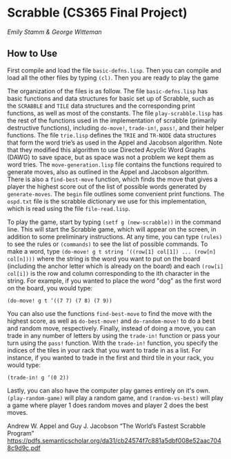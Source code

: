 # Scrabble (CS365 Final Project)

*Emily Stamm & George Witteman*

## How to Use

First compile and load the file `basic-defns.lisp`. Then you can compile and load all the other files by typing `(cl)`. Then you are ready to play the game

The organization of the files is as follow. The file `basic-defns.lisp` has basic functions and data structures for basic set up of Scrabble, such as the `SCRABBLE` and `TILE` data structures and the corresponding print functions, as well as most of the constants. The file `play-scrabble.lisp` has the rest of the functions used in the implementation of scrabble (primarily destructive functions), including `do-move!`, `trade-in!`, `pass!`, and their helper functions. The file `trie.lisp` defines the `TRIE` and `TR-NODE` data structures that form the word trie’s as used in the Appel and Jacobson algorithm. Note that they modified this algorithm to use Directed Acyclic Word Graphs (DAWG) to save space, but as space was not a problem we kept them as word tries. The `move-generation.lisp` file contains the functions required to generate moves, also as outlined in the Appel and Jacobson algorithm. There is also a `find-best-move` function, which finds the move that gives a player the highest score out of the list of possible words generated by `generate-moves`. The `begin` file outlines some convenient print functions. The `ospd.txt` file is the scrabble dictionary we use for this implementation, which is read using the file `file-read.lisp`.

To play the game, start by typing `(setf g (new-scrabble))` in the command line. This will start the Scrabble game, which will appear on the screen, in addition to some preliminary instructions. At any time, you can type `(rules)` to see the rules or `(commands)` to see the list of possible commands. To make a word, type `(do-move! g t string ‘((row[1] col[1]) ... (row[n] col[n])))` where the string is the word you want to put on the board (including the anchor letter which is already on the board) and each `(row[i] col[i])` is the row and column corresponding to the ith character in the string. For example, if you wanted to place the word "dog" as the first word on the board, you would type: 

    (do-move! g t ‘((7 7) (7 8) (7 9))

You can also use the functions `find-best-move` to find the move with the highest score, as well as `do-best-move!` and `do-random-move!` to do a best and random move, respectively. Finally, instead of doing a move, you can trade in any number of letters by using the `trade-in!` function or pass your turn using the `pass!` function. With the `trade-in!` function, you specify the indices of the tiles in your rack that you want to trade in as a list. For instance, if you wanted to trade in the first and third tile in your rack, you would type:

    (trade-in! g ‘(0 2))
    
Lastly, you can also have the computer play games entirely on it's own. `(play-random-game)` will play a random game, and `(random-vs-best)` will play a game where player 1 does random moves and player 2 does the best moves.

Andrew W. Appel and Guy J. Jacobson
 “The World’s Fastest Scrabble Program”
https://pdfs.semanticscholar.org/da31/cb24574f7c881a5dbf008e52aac7048c9d9c.pdf

